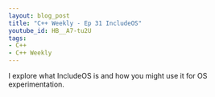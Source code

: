```yaml
---
layout: blog_post
title: "C++ Weekly - Ep 31 IncludeOS"
youtube_id: HB__A7-tu2U
tags:
- C++
- C++ Weekly
---
```


I explore what IncludeOS is and how you might use it for OS experimentation.



